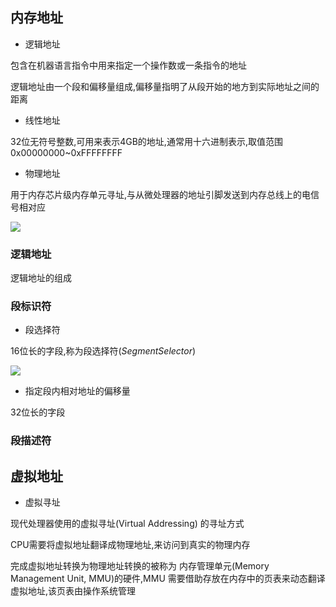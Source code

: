 <!--
 * @Description: 
 * @Version: 1.0
 * @Author: DaLao
 * @Email: dalao_li@163.com
 * @Date: 2022-02-21 21:55:08
 * @LastEditors: dalao
 * @LastEditTime: 2022-04-17 09:30:26
-->

## 内存地址


- 逻辑地址

包含在机器语言指令中用来指定一个操作数或一条指令的地址

逻辑地址由一个段和偏移量组成,偏移量指明了从段开始的地方到实际地址之间的距离

- 线性地址

32位无符号整数,可用来表示4GB的地址,通常用十六进制表示,取值范围0x00000000~0xFFFFFFFF

- 物理地址

用于内存芯片级内存单元寻址,与从微处理器的地址引脚发送到内存总线上的电信号相对应


![](https://cdn.hurra.ltd/img/2022-3-21-2215.svg)



### 逻辑地址


逻辑地址的组成



### 段标识符


- 段选择符

16位长的字段,称为段选择符($Segment Selector$)

![](https://cdn.hurra.ltd/img/2022-3-22-2238.svg)


- 指定段内相对地址的偏移量

32位长的字段


### 段描述符



## 虚拟地址


- 虚拟寻址

现代处理器使用的虚拟寻址(Virtual Addressing) 的寻址方式

CPU需要将虚拟地址翻译成物理地址,来访问到真实的物理内存

完成虚拟地址转换为物理地址转换的被称为 内存管理单元(Memory Management Unit, MMU)的硬件,MMU 需要借助存放在内存中的页表来动态翻译虚拟地址,该页表由操作系统管理